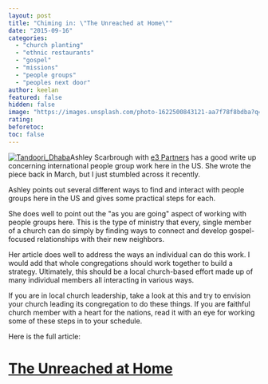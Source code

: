 ```yaml
---
layout: post
title: "Chiming in: \"The Unreached at Home\""
date: "2015-09-16"
categories: 
  - "church planting"
  - "ethnic restaurants"
  - "gospel"
  - "missions"
  - "people groups"
  - "peoples next door"
author: keelan
featured: false
hidden: false
image: "https://images.unsplash.com/photo-1622500843121-aa7f78f8bdba?q=80&w=1032&auto=format&fit=crop&ixlib=rb-4.0.3&ixid=M3wxMjA3fDB8MHxwaG90by1wYWdlfHx8fGVufDB8fHx8fA%3D%3D"
rating:
beforetoc:
toc: false
---
```


[![Tandoori_Dhaba](https://keelancook.files.wordpress.com/2020/08/720df-tandoori_dhaba.jpg?w=300&h=220)](https://keelancook.files.wordpress.com/2020/08/720df-tandoori_dhaba.jpg)Ashley Scarbrough with [e3 Partners](https://twitter.com/e3partners) has a good write up concerning international people group work here in the US. She wrote the piece back in March, but I just stumbled across it recently.

Ashley points out several different ways to find and interact with people groups here in the US and gives some practical steps for each.

She does well to point out the "as you are going" aspect of working with people groups here. This is the type of ministry that every, single member of a church can do simply by finding ways to connect and develop gospel-focused relationships with their new neighbors.

Her article does well to address the ways an individual can do this work. I would add that whole congregations should work together to build a strategy. Ultimately, this should be a local church-based effort made up of many individual members all interacting in various ways.

If you are in local church leadership, take a look at this and try to envision your church leading its congregation to do these things. If you are faithful church member with a heart for the nations, read it with an eye for working some of these steps in to your schedule.

Here is the full article:

# [The Unreached at Home](http://e3partners.org/blog/the-unreached-at-home/)
